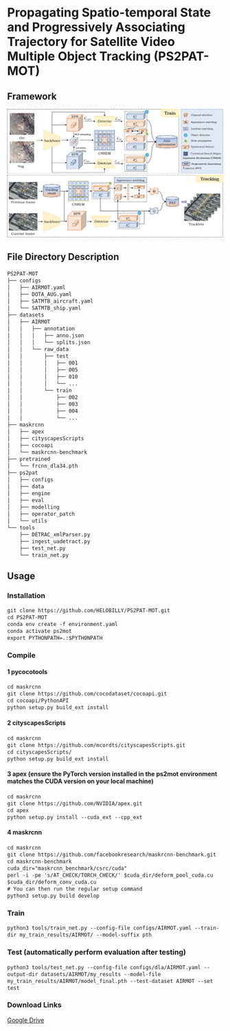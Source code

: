 # Propagating Spatio-temporal State and Progressively Associating Trajectory for Satellite Video Multiple Object Tracking (PS2PAT-MOT)

## Framework
![Framework](./figures/framework.png "Framework")

## File Directory Description
```
PS2PAT-MOT
├── configs
│   ├── AIRMOT.yaml
│   ├── DOTA_AUG.yaml
│   ├── SATMTB_aircraft.yaml
│   └── SATMTB_ship.yaml
├── datasets
│   ├── AIRMOT
│   │   ├── annotation
│   │   │   ├── anno.json
│   │   │   └── splits.json
│   │   └── raw_data
│   │       ├── test
│   │       │   ├── 001
│   │       │   ├── 005
│   │       │   ├── 010
│   │       │   └── ...
│   │       └── train
│   │           ├── 002
│   │           ├── 003
│   │           ├── 004
│   │           └── ...
├── maskrcnn
│   ├── apex
│   ├── cityscapesScripts
│   ├── cocoapi
│   └── maskrcnn-benchmark
├── pretrained
│   └── frcnn_dla34.pth
├── ps2pat
│   ├── configs
│   ├── data
│   ├── engine
│   ├── eval
│   ├── modelling
│   ├── operator_patch
│   └── utils
└── tools
    ├── DETRAC_xmlParser.py
    ├── ingest_uadetract.py
    ├── test_net.py
    └── train_net.py
```

## Usage

### Installation
```
git clone https://github.com/HELOBILLY/PS2PAT-MOT.git
cd PS2PAT-MOT
conda env create -f environment.yaml
conda activate ps2mot
export PYTHONPATH=.:$PYTHONPATH
```

### Compile 

#### 1 pycocotools
```
cd maskrcnn
git clone https://github.com/cocodataset/cocoapi.git
cd cocoapi/PythonAPI
python setup.py build_ext install
```

#### 2 cityscapesScripts
```
cd maskrcnn
git clone https://github.com/mcordts/cityscapesScripts.git
cd cityscapesScripts/
python setup.py build_ext install
```

#### 3 apex (ensure the PyTorch version installed in the ps2mot environment matches the CUDA version on your local machine)
```
cd maskrcnn
git clone https://github.com/NVIDIA/apex.git
cd apex
python setup.py install --cuda_ext --cpp_ext
```

#### 4 maskrcnn
```
cd maskrcnn
git clone https://github.com/facebookresearch/maskrcnn-benchmark.git
cd maskrcnn-benchmark
cuda_dir="maskrcnn_benchmark/csrc/cuda"
perl -i -pe 's/AT_CHECK/TORCH_CHECK/' $cuda_dir/deform_pool_cuda.cu $cuda_dir/deform_conv_cuda.cu
# You can then run the regular setup command
python3 setup.py build develop
```

### Train
```
python3 tools/train_net.py --config-file configs/AIRMOT.yaml --train-dir my_train_results/AIRMOT/ --model-suffix pth
```

### Test (automatically perform evaluation after testing)
```
python3 tools/test_net.py --config-file configs/dla/AIRMOT.yaml --output-dir datasets/AIRMOT/my_results --model-file my_train_results/AIRMOT/model_final.pth --test-dataset AIRMOT --set test
```

### Download Links
[Google Drive](https://drive.google.com/drive/folders/1fwylyu-JeJO66GIMTniQwxsGKJXmwjYh?usp=sharing)

